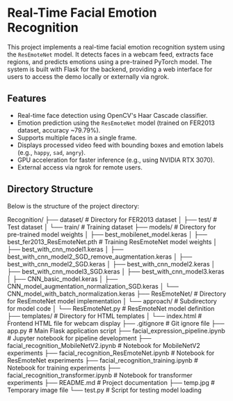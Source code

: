 # Real-Time Facial Emotion Recognition

This project implements a real-time facial emotion recognition system using the `ResEmoteNet` model. It detects faces in a webcam feed, extracts face regions, and predicts emotions using a pre-trained PyTorch model. The system is built with Flask for the backend, providing a web interface for users to access the demo locally or externally via ngrok.

## Features

- Real-time face detection using OpenCV's Haar Cascade classifier.
- Emotion prediction using the `ResEmoteNet` model (trained on FER2013 dataset, accuracy ~79.79%).
- Supports multiple faces in a single frame.
- Displays processed video feed with bounding boxes and emotion labels (e.g., `happy`, `sad`, `angry`).
- GPU acceleration for faster inference (e.g., using NVIDIA RTX 3070).
- External access via ngrok for remote users.

## Directory Structure

Below is the structure of the project directory:

Recognition/
├── dataset/ # Directory for FER2013 dataset
│ ├── test/ # Test dataset
│ └── train/ # Training dataset
├── models/ # Directory for pre-trained model weights
│ ├── best_mobilenet_model.keras
│ ├── best_fer2013_ResEmoteNet.pth # Training ResEmoteNet model weights
│ ├── best_with_cnn_model1.keras
│ ├── best_with_cnn_model2_SGD_remove_augmentation.keras
│ ├── best_with_cnn_model2_SGD.keras
│ ├── best_with_cnn_model2.keras
│ ├── best_with_cnn_model3_SGD.keras
│ ├── best_with_cnn_model3.keras
│ ├── CNN_basic_model.keras
│ ├── CNN_model_augmentation_normalization_SGD.keras
│ └── CNN_model_with_batch_normalization.keras
├── ResEmoteNet/ # Directory for ResEmoteNet model implementation
│ └── approach/ # Subdirectory for model code
│ └── ResEmoteNet.py # ResEmoteNet model definition
├── templates/ # Directory for HTML templates
│ └── index.html # Frontend HTML file for webcam display
├── .gitignore # Git ignore file
├── app.py # Main Flask application script
├── facial_expression_pipeline.ipynb # Jupyter notebook for pipeline development
├── facial_recognition_MobileNetV2.ipynb # Notebook for MobileNetV2 experiments
├── facial_recognition_ResEmoteNet.ipynb # Notebook for ResEmoteNet experiments
├── facial_recognition_training.ipynb # Notebook for training experiments
├── facial_recognition_transformer.ipynb # Notebook for transformer experiments
├── README.md # Project documentation
├── temp.jpg # Temporary image file
└── test.py # Script for testing model loading
